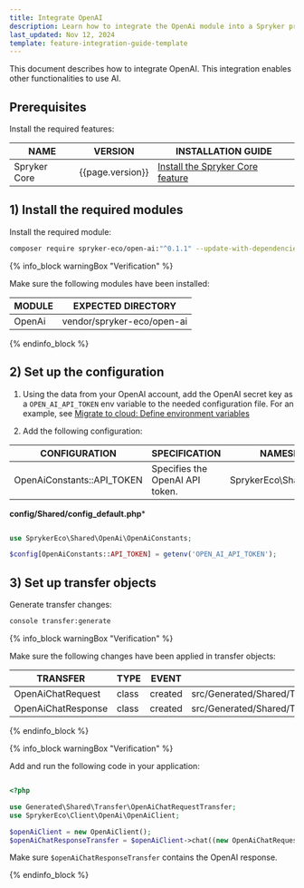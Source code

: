 ```yaml
---
title: Integrate OpenAI
description: Learn how to integrate the OpenAi module into a Spryker project.
last_updated: Nov 12, 2024
template: feature-integration-guide-template
---
```



This document describes how to integrate OpenAI. This integration enables other functionalities to use AI.


## Prerequisites

Install the required features:

| NAME         | VERSION          | INSTALLATION GUIDE                                                                                                                                           |
|--------------|------------------|-------------------------------------------------------------------------------------------------------------------------------------------------------------|
| Spryker Core | {{page.version}} | [Install the Spryker Core feature](/docs/pbc/all/miscellaneous/{{page.version}}/install-and-upgrade/install-features/install-the-spryker-core-feature.html) |

## 1) Install the required modules

Install the required module:

```bash
composer require spryker-eco/open-ai:"^0.1.1" --update-with-dependencies
```

{% info_block warningBox "Verification" %}

Make sure the following modules have been installed:

| MODULE |  EXPECTED DIRECTORY        |
|--------|----------------------------|
| OpenAi | vendor/spryker-eco/open-ai |

{% endinfo_block %}

## 2) Set up the configuration

1. Using the data from your OpenAI account, add the OpenAI secret key as a `OPEN_AI_API_TOKEN` env variable to the needed configuration file. For an example, see [Migrate to cloud: Define environment variables](/docs/dg/dev/upgrade-and-migrate/migrate-to-cloud/migrate-to-cloud-define-environment-variables.html)

2. Add the following configuration:

| CONFIGURATION               | SPECIFICATION                   | NAMESPACE                |
|-----------------------------|---------------------------------|--------------------------|
| OpenAiConstants::API_TOKEN  | Specifies the OpenAI API token. | SprykerEco\Shared\OpenAi |

**config/Shared/config_default.php***

```php

use SprykerEco\Shared\OpenAi\OpenAiConstants;

$config[OpenAiConstants::API_TOKEN] = getenv('OPEN_AI_API_TOKEN');

```

## 3) Set up transfer objects

Generate transfer changes:

```bash
console transfer:generate
```

{% info_block warningBox "Verification" %}

Make sure the following changes have been applied in transfer objects:

| TRANSFER           | TYPE  | EVENT   | PATH                                                     |
|--------------------|-------|---------|----------------------------------------------------------|
| OpenAiChatRequest  | class | created | src/Generated/Shared/Transfer/OpenAiChatRequestTransfer  |
| OpenAiChatResponse | class | created | src/Generated/Shared/Transfer/OpenAiChatResponseTransfer |

{% endinfo_block %}

{% info_block warningBox "Verification" %}

Add and run the following code in your application:

```php

<?php

use Generated\Shared\Transfer\OpenAiChatRequestTransfer;
use SprykerEco\Client\OpenAi\OpenAiClient;

$openAiClient = new OpenAiClient();
$openAiChatResponseTransfer = $openAiClient->chat((new OpenAiChatRequestTransfer())->setMessage('Hello'));

```

Make sure `$openAiChatResponseTransfer` contains the OpenAI response.

{% endinfo_block %}
